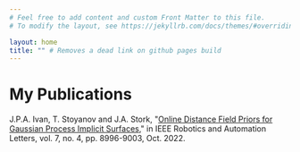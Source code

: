 ```yaml
---
# Feel free to add content and custom Front Matter to this file.
# To modify the layout, see https://jekyllrb.com/docs/themes/#overriding-theme-defaults

layout: home
title: "" # Removes a dead link on github pages build
---
```


# My Publications

J.P.A. Ivan, T. Stoyanov and J.A. Stork, "[Online Distance Field Priors for Gaussian Process Implicit Surfaces](https://doi.org/10.1109/LRA.2022.3189434)," in IEEE Robotics and Automation Letters, vol. 7, no. 4, pp. 8996-9003, Oct. 2022.

